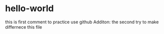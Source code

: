 # hello-world

this is first comment to practice use github
Additon: the second try to make differnece this file
